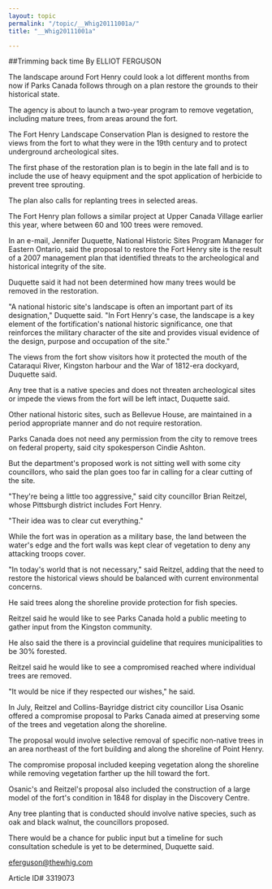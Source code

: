 ```yaml
---
layout: topic
permalink: "/topic/__Whig20111001a/"
title: "__Whig20111001a"

---
```


##Trimming back time
By ELLIOT FERGUSON

<div class="column2">

The landscape around Fort Henry could look a lot different months from now if Parks Canada follows through on a plan restore the grounds to their historical state.

The agency is about to launch a two-year program to remove vegetation, including mature trees, from areas around the fort.

The Fort Henry Landscape Conservation Plan is designed to restore the views from the fort to what they were in the 19th century and to protect underground archeological sites.

The first phase of the restoration plan is to begin in the late fall and is to include the use of heavy equipment and the spot application of herbicide to prevent tree sprouting.

The plan also calls for replanting trees in selected areas.

The Fort Henry plan follows a similar project at Upper Canada Village earlier this year, where between 60 and 100 trees were removed.

In an e-mail, Jennifer Duquette, National Historic Sites Program Manager for Eastern Ontario, said the proposal to restore the Fort Henry site is the result of a 2007 management plan that identified threats to the archeological and historical integrity of the site.

Duquette said it had not been determined how many trees would be removed in the restoration.

"A national historic site's landscape is often an important part of its designation," Duquette said. "In Fort Henry's case, the landscape is a key element of the fortification's national historic significance, one that reinforces the military character of the site and provides visual evidence of the design, purpose and occupation of the site."

The views from the fort show visitors how it protected the mouth of the Cataraqui River, Kingston harbour and the War of 1812-era dockyard, Duquette said.

Any tree that is a native species and does not threaten archeological sites or impede the views from the fort will be left intact, Duquette said.

Other national historic sites, such as Bellevue House, are maintained in a period appropriate manner and do not require restoration.

Parks Canada does not need any permission from the city to remove trees on federal property, said city spokesperson Cindie Ashton.

But the department's proposed work is not sitting well with some city councillors, who said the plan goes too far in calling for a clear cutting of the site.

"They're being a little too aggressive," said city councillor Brian Reitzel, whose Pittsburgh district includes Fort Henry.

"Their idea was to clear cut everything."

While the fort was in operation as a military base, the land between the water's edge and the fort walls was kept clear of vegetation to deny any attacking troops cover.

"In today's world that is not necessary," said Reitzel, adding that the need to restore the historical views should be balanced with current environmental concerns.

He said trees along the shoreline provide protection for fish species.

Reitzel said he would like to see Parks Canada hold a public meeting to gather input from the Kingston community.

He also said the there is a provincial guideline that requires municipalities to be 30% forested.

Reitzel said he would like to see a compromised reached where individual trees are removed.

"It would be nice if they respected our wishes," he said.

In July, Reitzel and Collins-Bayridge district city councillor Lisa Osanic offered a compromise proposal to Parks Canada aimed at preserving some of the trees and vegetation along the shoreline.

The proposal would involve selective removal of specific non-native trees in an area northeast of the fort building and along the shoreline of Point Henry.

The compromise proposal included keeping vegetation along the shoreline while removing vegetation farther up the hill toward the fort.

Osanic's and Reitzel's proposal also included the construction of a large model of the fort's condition in 1848 for display in the Discovery Centre.

Any tree planting that is conducted should involve native species, such as oak and black walnut, the councillors proposed.

There would be a chance for public input but a timeline for such consultation schedule is yet to be determined, Duquette said.

</div>

eferguson@thewhig.com

Article ID# 3319073

